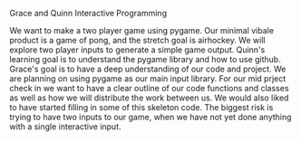 Grace and Quinn
Interactive Programming


	
We want to make a two player game using pygame. Our minimal vibale product is a game of pong, and the stretch goal is airhockey. We will explore two player inputs to generate a simple game output. Quinn's learning goal is to understand the pygame library and how to use github. Grace's goal is to have a deep understanding of our code and project. We are planning on using pygame as our main input library. For our mid prject check in we want to have a clear outline of our code functions and classes as well as how we will distribute the work between us. We would also liked to have started filling in some of this skeleton code. The biggest risk is trying to have two inputs to our game, when we have not yet done anything with a single interactive input.

